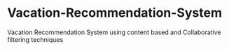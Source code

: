 # Vacation-Recommendation-System
Vacation Recommendation System using content based and Collaborative filtering techniques
